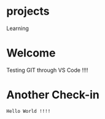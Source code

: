 # projects
Learning

# Welcome
Testing GIT through VS Code !!!!


# Another Check-in
	Hello World !!!!